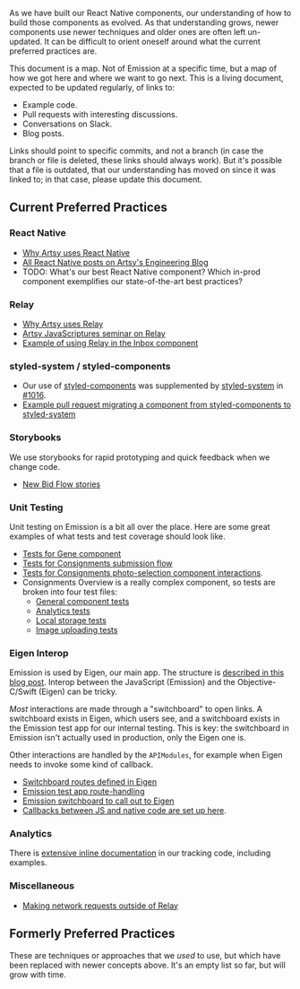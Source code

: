 As we have built our React Native components, our understanding of how to build those components as evolved. As that understanding grows, newer components use newer techniques and older ones are often left un-updated. It can be difficult to orient oneself around what the current preferred practices are.

This document is a map. Not of Emission at a specific time, but a map of how we got here and where we want to go next. This is a living document, expected to be updated regularly, of links to:

* Example code.
* Pull requests with interesting discussions.
* Conversations on Slack.
* Blog posts.

Links should point to specific commits, and not a branch (in case the branch or file is deleted, these links should always work). But it's possible that a file is outdated, that our understanding has moved on since it was linked to; in that case, please update this document.

## Current Preferred Practices

### React Native

* [Why Artsy uses React Native](http://artsy.github.io/blog/2016/08/15/React-Native-at-Artsy/)
* [All React Native posts on Artsy's Engineering Blog](http://artsy.github.io/blog/categories/reactnative/)
* TODO: What's our best React Native component? Which in-prod component exemplifies our state-of-the-art best practices?

### Relay

* [Why Artsy uses Relay](http://artsy.github.io/blog/2017/02/05/Front-end-JavaScript-at-Artsy-2017/#Relay)
* [Artsy JavaScriptures seminar on Relay](https://github.com/artsy/javascriptures/tree/master/4_intro-to-relay)
* [Example of using Relay in the Inbox component](https://github.com/artsy/emission/blob/019a106517b31cebfb1c5293891215cc7ebf7a4d/src/lib/Containers/Inbox.tsx)

### styled-system / styled-components

* Our use of [styled-components](https://www.styled-components.com) was supplemented by [styled-system](https://github.com/jxnblk/styled-system) in [#1016](https://github.com/artsy/emission/pull/1016).
* [Example pull request migrating a component from styled-components to styled-system](https://github.com/artsy/emission/pull/1031)

### Storybooks

We use storybooks for rapid prototyping and quick feedback when we change code.

* [New Bid Flow stories](https://github.com/artsy/emission/blob/751d24306a2d6ace58b21491e25b37f345c7a206/src/lib/Components/Bidding/__stories__/BidFlow.story.tsx)

### Unit Testing

Unit testing on Emission is a bit all over the place. Here are some great examples of what tests and test coverage should look like.

* [Tests for Gene component](https://github.com/artsy/emission/blob/751d24306a2d6ace58b21491e25b37f345c7a206/src/lib/Containers/__tests__/Gene-tests.tsx)
* [Tests for Consignments submission flow](https://github.com/artsy/emission/blob/751d24306a2d6ace58b21491e25b37f345c7a206/src/lib/Components/Consignments/Screens/__tests__/Confirmation-tests.tsx)
* [Tests for Consignments photo-selection component interactions](https://github.com/artsy/emission/blob/751d24306a2d6ace58b21491e25b37f345c7a206/src/lib/Components/Consignments/Screens/__tests__/SelectFromPhotoLibrary-tests.tsx).
* Consignments Overview is a really complex component, so tests are broken into four test files:
  * [General component tests](https://github.com/artsy/emission/blob/751d24306a2d6ace58b21491e25b37f345c7a206/src/lib/Components/Consignments/Screens/__tests__/Overview-tests.tsx)
  * [Analytics tests](https://github.com/artsy/emission/blob/751d24306a2d6ace58b21491e25b37f345c7a206/src/lib/Components/Consignments/Screens/__tests__/Overview-analytics-tests.tsx)
  * [Local storage tests](https://github.com/artsy/emission/blob/751d24306a2d6ace58b21491e25b37f345c7a206/src/lib/Components/Consignments/Screens/__tests__/Overview-local-storage-tests.tsx)
  * [Image uploading tests](https://github.com/artsy/emission/blob/751d24306a2d6ace58b21491e25b37f345c7a206/src/lib/Components/Consignments/Screens/__tests__/Overview-uploading-tests.tsx)

### Eigen Interop

Emission is used by Eigen, our main app. The structure is [described in this blog post](http://artsy.github.io/blog/2016/08/24/On-Emission/). Interop between the JavaScript (Emission) and the Objective-C/Swift (Eigen) can be tricky.

_Most_ interactions are made through a "switchboard" to open links. A switchboard exists in Eigen, which users see, and a switchboard exists in the Emission test app for our internal testing. This is key: the switchboard in Emission isn't actually used in production, only the Eigen one is.

Other interactions are handled by the `APIModules`, for example when Eigen needs to invoke some kind of callback.

* [Switchboard routes defined in Eigen](https://github.com/artsy/eigen/blob/e0567ffc3c9619c66890998ae3cadfc026a290ae/Artsy/App/ARSwitchBoard.m#L131-L255)
* [Emission test app route-handling](https://github.com/artsy/emission/blob/751d24306a2d6ace58b21491e25b37f345c7a206/Example/Emission/AppDelegate.m#L160-L189)
* [Emission switchboard to call out to Eigen](https://github.com/artsy/emission/blob/751d24306a2d6ace58b21491e25b37f345c7a206/Pod/Classes/Core/ARSwitchBoardModule.m)
* [Callbacks between JS and native code are set up here](https://github.com/artsy/emission/blob/24c0fdaf91aa79654a33fd6e476405047819be5b/Pod/Classes/TemporaryAPI/ARTemporaryAPIModule.m).

### Analytics

There is [extensive inline documentation](https://github.com/artsy/emission/blob/7a4eb922cee70c621c9938bfda1db460e65414fc/src/lib/utils/track.ts#L175-L359) in our tracking code, including examples.

### Miscellaneous

* [Making network requests outside of Relay](https://github.com/artsy/emission/blob/019a106517b31cebfb1c5293891215cc7ebf7a4d/src/lib/Components/Consignments/Screens/Overview.tsx#L135-L150)

## Formerly Preferred Practices

These are techniques or approaches that we _used_ to use, but which have been replaced with newer concepts above. It's an empty list so far, but will grow with time.

